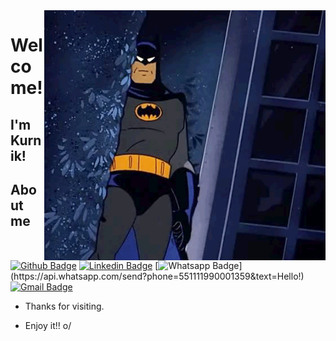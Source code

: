 <img align="right" width="450" height="400" src="https://github.com/t-Kurnik/t-Kurnik/blob/main/readme_images/batman.gif">
 
# Welcome!
 
## I'm Kurnik!
 
 
## About me 
[![Github Badge](https://img.shields.io/badge/-Github-000?style=flat-square&logo=Github&logoColor=white&link=link_do_seu_perfil_no_github)](https://github.com/t-Kurnik)
[![Linkedin Badge](https://img.shields.io/badge/-LinkedIn-blue?style=flat-square&logo=Linkedin&logoColor=white&link=link_do_seu_perfil_no_linkedin)](https://www.linkedin.com/in/ta%C3%ADs-k-76baa5181/)
[![Whatsapp Badge](https://img.shields.io/badge/-Whatsapp-4CA143?style=flat-square&labelColor=4CA143&logo=whatsapp&logoColor=white&link=https://api.whatsapp.com/send?phone=551111990001359&text=Hello!)](https://api.whatsapp.com/send?phone=551111990001359&text=Hello!)
[![Gmail Badge](https://img.shields.io/badge/-Gmail-c14438?style=flat-square&logo=Gmail&logoColor=white&link=mailto:tais.kurnik@gmail.com)](mailto:tais.kurnik@gmail.com)
 
- Thanks for visiting. 
 
- Enjoy it!! o/
